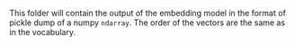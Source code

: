 This folder will contain the output of the embedding model in the format of pickle dump of a numpy `ndarray`. The order of the vectors are the same as in the vocabulary.